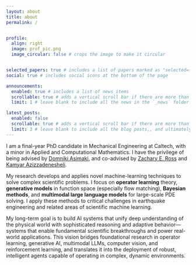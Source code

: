 ```yaml
---
layout: about
title: about
permalink: /


profile:
  align: right
  image: prof_pic.png
  image_circular: false # crops the image to make it circular


selected_papers: true # includes a list of papers marked as "selected={true}"
social: true # includes social icons at the bottom of the page

announcements:
  enabled: true # includes a list of news items
  scrollable: true # adds a vertical scroll bar if there are more than 3 news items
  limit: 1 # leave blank to include all the news in the `_news` folder

latest_posts:
  enabled: false
  scrollable: true # adds a vertical scroll bar if there are more than 3 new posts items
  limit: 3 # leave blank to include all the blog posts,, and ultimately contribute toward artificial superintelligence
---
```



I am a final-year PhD candidate in Mechanical Engineering at Caltech, with a minor in Applied and Computational Mathematics. I have the privilege of being advised by [Domniki Asimaki](https://www.eas.caltech.edu/people/domniki), and co-advised by [Zachary E. Ross](https://ross.caltech.edu/) and [Kamyar Azizzadenesheli](https://kamyar.page/).

My research develops and applies novel machine-learning techniques to solve complex scientific problems. I focus on **operator learning** theory, **generative models** in function space (especially flow matching), **Bayesian methods**, and **multimodal large language models** for large-scale PDE solving. I apply these methods to critical challenges in earthquake engineering and related areas of scientific machine learning.

My long-term goal is to build AI systems that unify deep understanding of the physical world with sophisticated reasoning and adaptive behavior—systems that enable fundamental scientific breakthroughs and power real-world applications. This vision bridges foundational research in operator learning, generative AI, multimodal LLMs, computer vision, and reinforcement learning, and translates it into the deployment of robust, intelligent agents capable of operating in complex, dynamic environments.


